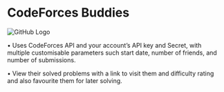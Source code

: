 # CodeForces Buddies

![GitHub Logo]()


• Uses CodeForces API and your account’s API key and Secret, with multiple customisable parameters such 
start date, number of friends, and number of submissions.

• View their solved problems with a link to visit them and difficulty rating and also favourite them for later solving.
